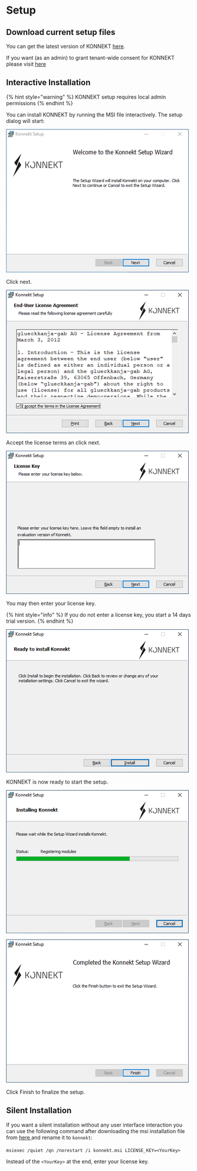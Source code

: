 # Setup

## Download current setup files

You can get the latest version of KONNEKT [here](https://trial.konnekt.io/).

If you want (as an admin) to grant tenant-wide consent for KONNEKT please visit [here ](grant-admin-consent-in-enterprise-applications.md)

## Interactive Installation

{% hint style="warning" %}
KONNEKT setup requires local admin permissions&#x20;
{% endhint %}

You can install KONNEKT by running the MSI file interactively. The setup dialog will start:

![](<../.gitbook/assets/image (3).png>)

Click next.

![](<../.gitbook/assets/image (4).png>)

Accept the license terms an click next.

![](<../.gitbook/assets/image (5).png>)

You may then enter your license key.

{% hint style="info" %}
If you do not enter a license key, you start a 14 days trial version.
{% endhint %}

![](<../.gitbook/assets/image (6).png>)

KONNEKT is now ready to start the setup.

![](<../.gitbook/assets/image (7).png>)

![](<../.gitbook/assets/image (8).png>)

Click Finish to finalize the setup.



## Silent Installation

If you want a silent installation without any user interface interaction you can use the following command after downloading the msi installation file from [here ](https://trial.konnekt.io/)and rename it to `konnekt`:\
\
`msiexec /quiet /qn /norestart /i konnekt.msi LICENSE_KEY=<YourKey>`

Instead of the `<YourKey>` at the end, enter your license key.
